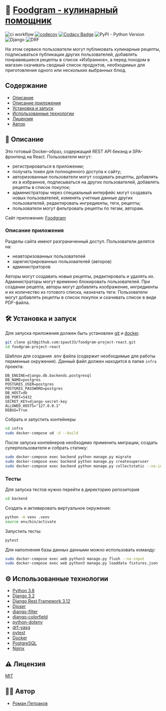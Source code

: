 # 🍝 [Foodgram - кулинарный помощник](https://foodgram.telfia.com/)
![ci workflow](https://github.com/spaut33/foodgram-project-react/actions/workflows/foodgram_workflow.yaml/badge.svg) [![codecov](https://codecov.io/github/spaut33/foodgram-project-react/branch/master/graph/badge.svg?token=UAKLFBKQ17)](https://codecov.io/github/spaut33/foodgram-project-react) [![Codacy Badge](https://app.codacy.com/project/badge/Grade/0e17512670a945a4bfe33c732c73ec75)](https://www.codacy.com?utm_source=github.com&amp;utm_medium=referral&amp;utm_content=spaut33/foodgram-project-react&amp;utm_campaign=Badge_Grade) ![PyPI - Python Version](https://img.shields.io/pypi/pyversions/django) ![Django](https://img.shields.io/badge/Django-3.2-green) ![DRF](https://img.shields.io/badge/DRF-3.12.4-green) 

На этом сервисе пользователи могут публиковать кулинарные рецепты, подписываться 
публикации других пользователей, добавлять понравившиеся рецепты в список 
«Избранное», а перед походом в магазин скачивать сводный список продуктов, 
необходимых для приготовления одного или нескольких выбранных блюд.

## Содержание

- [Описание](#-описание)
- [Описание приложения](#Описание-приложения)
- [Установка и запуск](#%EF%B8%8F-установка-и-запуск)
- [Использованные технологии](#%EF%B8%8F-использованные-технологии)
- [Лицензия](#%EF%B8%8F-лицензия)
- [Автор](#-автор)


## 📖 Описание

Это готовый Docker-образ, содержащий REST API бекэнд и SPA-фронтенд на React. 
Пользователи могут:
- регистрироваться в приложении;
- получать токен для полноценного доступа к сайту;
- авторизованные пользователи могут создавать рецепты, добавлять их в избранное, подписываться на других пользователей, добавлять рецепты в список покупок;
- администраторы через специальный интерфейс могут создавать новых пользователей, изменять учетные данные других пользователей, редактировать ингредиенты, теги, рецепты;
- пользователи могут фильтровать рецепты по тегам, авторам.

Сайт приложения: [Foodgram](https://foodgram.telfia.com/)

### Описание приложения

Разделы сайта имеют разграниченный доступ. Пользователи делятся на:
- неавторизованных пользователей
- зарегистрированных пользователей (авторов)
- администраторов

Авторы могут создавать новые рецепты, редактировать и удалять их. Администраторы могут временно блокировать пользователей.
При создании рецепта, авторы могут добавлять изображение, ингредиенты и их количество из готового списка, назначать теги.
Пользователи могут добавлять рецепты в список покупок и скачивать список в виде PDF-файла.

## 🛠️ Установка и запуск

Для запуска приложения должен быть установлен [git](https://git-scm.com/) и [docker](https://www.docker.com/).

```bash
git clone git@github.com:spaut33/foodgram-project-react.git
cd foodgram-project-react
```

Шаблон для создания .env файла (содержит необходимые для работы перменные окружения). Данный файл должен находится в папке `infra` проекта:
```env
DB_ENGINE=django.db.backends.postgresql
DB_NAME=postgres
POSTGRES_USER=postgres
POSTGRES_PASSWORD=postgres
DB_HOST=db
DB_PORT=5432
SECRET_KEY=django-secret-key
ALLOWED_HOSTS="127.0.0.1"
DEBUG=True
```

Собрать и запустить контейнеры
```bash
cd infra
sudo docker-compose ud -d --build
```

После запуска контейнеров необходимо применить миграции, создать суперпользователя и собрать статику:
```bash
sudo docker-compose exec backend python manage.py migrate
sudo docker-compose exec backend python manage.py createsuperuser
sudo docker-compose exec backend python manage.py collectstatic --no-input
```

### Тесты

Для запуска тестов нужно перейти в директорию репозитория

```bash
cd backend
```

Cоздать и активировать виртуальное окружение:

```bash
python -m venv .venv
source env/bin/activate
```

Запустить тесты:

```bash
pytest
```

Для наполнения базы данных данными можно использовать команду:

```bash
sudo docker-compose exec web python3 manage.py flush --no-input
sudo docker-compose exec web python3 manage.py loaddata fixtures.json
```

## ⚙️ Использованные технологии

- [Python 3.8](https://www.python.org/)
- [Django 3.2](https://www.djangoproject.com/)
- [Django Rest Framework 3.12](https://www.django-rest-framework.org/)
- [Djoser](https://djoser.readthedocs.io/en/latest/)
- [django-filter](https://github.com/carltongibson/django-filter/)
- [django-colorfield](https://pypi.org/project/django-colorfield/)
- [python-dotenv](https://github.com/theskumar/python-dotenv)
- [drf-yasg](https://github.com/axnsan12/drf-yasg)
- [pytest](https://docs.pytest.org/)
- [Docker](https://docker.com/)
- [PostgreSQL](https://www.postgresql.org/)
- [Nginx](https://www.nginx.com/)
    
## ⚠️ Лицензия

[MIT](https://choosealicense.com/licenses/mit/)

## 🧑‍💻 Автор

- [Роман Петраков](https://www.github.com/spaut33)

